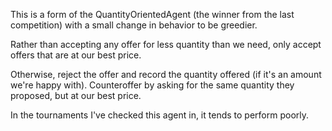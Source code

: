 This is a form of the QuantityOrientedAgent (the winner from the last competition) with a small change in behavior to be greedier.

Rather than accepting any offer for less quantity than we need, only accept offers that are at our best price.

Otherwise, reject the offer and record the quantity offered (if it's an amount we're happy with). Counteroffer by asking for the same quantity they proposed, but at our best price.



In the tournaments I've checked this agent in, it tends to perform poorly.
